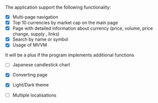 
The application support the following functionality:
- [x] Multi-page navigation
- [x] Top 10 currencies by market cap on the main page
- [x] Page with detailed information about currency (price, volume, price change, supply , links)
- [x] Search by name or symbol
- [x] Usage of MVVM

It will be a plus if the program implements additional functions
- [ ] Japanese candlestick chart
- [x] Converting page 
- [x] Light/Dark theme
- [ ] Multiple localisations

